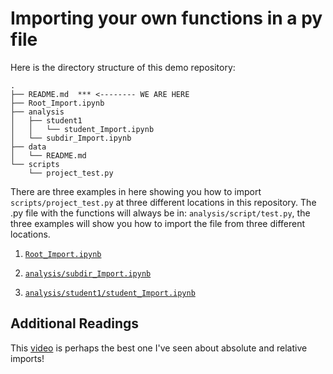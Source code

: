 # Importing your own functions in a py file

Here is the directory structure of this demo repository:

```
.
├── README.md  *** <-------- WE ARE HERE
├── Root_Import.ipynb
├── analysis
│   ├── student1
│   │   └── student_Import.ipynb
│   └── subdir_Import.ipynb 
├── data
│   └── README.md
└── scripts
    └── project_test.py
```


There are three examples in here showing you how to import `scripts/project_test.py` at three different locations in this repository.
The .py file with the functions will always be in: `analysis/script/test.py`, the three examples will show you how to import the file from three different locations.

1. [`Root_Import.ipynb`](Root_Import.ipynb)

2. [`analysis/subdir_Import.ipynb`](analysis/subdir_Import.ipynb)

3. [`analysis/student1/student_Import.ipynb`](analysis/student1/student_Import.ipynb)

## Additional Readings

This [video](https://www.youtube.com/watch?v=ZBYDbAQKs3I) is perhaps the best one I've seen about absolute and relative imports!
